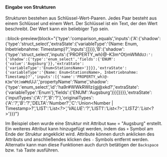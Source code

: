 #### Eingabe von Strukturen
Strukturen bestehen aus Schlüssel-Wert-Paaren. Jedes Paar besteht aus einem Schlüssel und einem Wert. Der Schlüssel ist ein Text, der den Wert beschreibt. Der Wert kann ein beliebiger Typ sein.

::block-preview{block="{'type':'comparison_equals','inputs':{'A':{'shadow':{'type':'struct_select','extraState':{'variableType':'{Name: Enum<StationsName>, Inbetriebnahme: Timestamp}?','inputs':[]}}},'B':{'shadow':{'type':'struct_select','inputs':{'PROPERTY_wh)@-K3m^Ot)mWMd`UJ:':{'shadow':{'type':'enum_select','fields':{'ENUM':{'value':'Augsburg'}},'extraState':{'variableType':'Enum<StationsName>'}}}},'extraState':{'variableType':'{Name: Enum<StationsName>, Inbetriebnahme: Timestamp}?','inputs':[{'name':'PROPERTY_wh)@-K3m^Ot)mWMd`UJ:','propertyName':'Name','shadow':{'type':'enum_select','id':'ha9r#WWkRWIz{gj@xkd?','extraState':{'variableType':'Enum<StationsName>'},'fields':{'ENUM':'Augsburg'}}}]}}}},'extraState':{'inputTypes':{'A':'*?','B':'*?'},'originalTypes':{'A':'*?','B':'*?','DELTA':'Number?','C':'Union<Number | Timestamp>?','LIST':'List<*?>','VALUE':'*?','LIST1':'List<*?>','LIST2':'List<*?>'}}}"}

Im Beispiel oben wurde eine Struktur mit Attribut `Name` = "Augsburg" erstellt. Ein weiteres Attribut kann hinzugefügt werden, indem das `+` Symbol am Ende der Struktur angeklickt wird. Attribute können durch anklicken des Attributs und anschließendes klicken des `-` Symbols entfernt werden. Alternativ kann man diese Funktionen auch durch betätigen der `Backspace` bzw. `Tab` Taste ausführen.